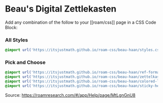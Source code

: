 # Beau's Digital Zettlekasten

Add any combination of the follow to your [[roam/css]] page in a CSS Code Block:

### All Styles

```css
@import url('https://itsjustmath.github.io/roam-css/beau-haan/styles.css');
```

### Pick and Choose
```css
@import url('https://itsjustmath.github.io/roam-css/beau-haan/ref-formatting.css');
@import url('https://itsjustmath.github.io/roam-css/beau-haan/zettelkasten.css');
@import url('https://itsjustmath.github.io/roam-css/beau-haan/colored-lines-colored-bullets.css');
@import url('https://itsjustmath.github.io/roam-css/beau-haan/sticky-headers.css');
```

Source: https://roamresearch.com/#/app/Help/page/MtLgnGnU8
